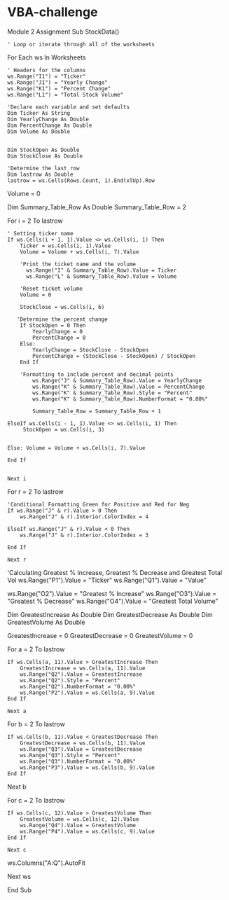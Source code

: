 # VBA-challenge
Module 2 Assignment
Sub StockData()

    ' Loop or iterate through all of the worksheets
For Each ws In Worksheets

    ' Headers for the columns
    ws.Range("I1") = "Ticker"
    ws.Range("J1") = "Yearly Change"
    ws.Range("K1") = "Percent Change"
    ws.Range("L1") = "Total Stock Volume"
    
    'Declare each variable and set defaults
    Dim Ticker As String
    Dim YearlyChange As Double
    Dim PercentChange As Double
    Dim Volume As Double
    
    
    Dim StockOpen As Double
    Dim StockClose As Double
    
    'Determine the last row
    Dim lastrow As Double
    lastrow = ws.Cells(Rows.Count, 1).End(xlUp).Row


Volume = 0

Dim Summary_Table_Row As Double
Summary_Table_Row = 2

For i = 2 To lastrow

    ' Setting ticker name
    If ws.Cells(i + 1, 1).Value <> ws.Cells(i, 1) Then
        Ticker = ws.Cells(i, 1).Value
        Volume = Volume + ws.Cells(i, 7).Value
        
        'Print the ticket name and the volume
          ws.Range("I" & Summary_Table_Row).Value = Ticker
          ws.Range("L" & Summary_Table_Row).Value = Volume

        'Reset ticket volume
        Volume = 0

        StockClose = ws.Cells(i, 6)
       
       'Determine the percent change
        If StockOpen = 0 Then
            YearlyChange = 0
            PercentChange = 0
        Else:
            YearlyChange = StockClose - StockOpen
            PercentChange = (StockClose - StockOpen) / StockOpen
        End If

        'Formatting to include percent and decimal points
            ws.Range("J" & Summary_Table_Row).Value = YearlyChange
            ws.Range("K" & Summary_Table_Row).Value = PercentChange
            ws.Range("K" & Summary_Table_Row).Style = "Percent"
            ws.Range("K" & Summary_Table_Row).NumberFormat = "0.00%"

            Summary_Table_Row = Summary_Table_Row + 1

    ElseIf ws.Cells(i - 1, 1).Value <> ws.Cells(i, 1) Then
         StockOpen = ws.Cells(i, 3)


    Else: Volume = Volume + ws.Cells(i, 7).Value

    End If


    Next i


For r = 2 To lastrow

    'Conditional Formatting Green for Positive and Red for Neg
    If ws.Range("J" & r).Value > 0 Then
        ws.Range("J" & r).Interior.ColorIndex = 4

    ElseIf ws.Range("J" & r).Value < 0 Then
        ws.Range("J" & r).Interior.ColorIndex = 3
        
    End If

    Next r
    
'Calculating Greatest % Increase, Greatest % Decrease and Greatest Total Vol
ws.Range("P1").Value = "Ticker"
ws.Range("Q1").Value = "Value"

ws.Range("O2").Value = "Greatest % Increase"
ws.Range("O3").Value = "Greatest % Decrease"
ws.Range("O4").Value = "Greatest Total Volume"

Dim GreatestIncrease As Double
Dim GreatestDecrease As Double
Dim GreatestVolume As Double

GreatestIncrease = 0
GreatestDecrease = 0
GreatestVolume = 0

For a = 2 To lastrow


    If ws.Cells(a, 11).Value > GreatestIncrease Then
        GreatestIncrease = ws.Cells(a, 11).Value
        ws.Range("Q2").Value = GreatestIncrease
        ws.Range("Q2").Style = "Percent"
        ws.Range("Q2").NumberFormat = "0.00%"
        ws.Range("P2").Value = ws.Cells(a, 9).Value
    End If

    Next a

For b = 2 To lastrow
    
    If ws.Cells(b, 11).Value < GreatestDecrease Then
        GreatestDecrease = ws.Cells(b, 11).Value
        ws.Range("Q3").Value = GreatestDecrease
        ws.Range("Q3").Style = "Percent"
        ws.Range("Q3").NumberFormat = "0.00%"
        ws.Range("P3").Value = ws.Cells(b, 9).Value
    End If
    
   Next b

For c = 2 To lastrow
    
    If ws.Cells(c, 12).Value > GreatestVolume Then
        GreatestVolume = ws.Cells(c, 12).Value
        ws.Range("Q4").Value = GreatestVolume
        ws.Range("P4").Value = ws.Cells(c, 9).Value
    End If
  
    Next c
 
ws.Columns("A:Q").AutoFit
    
Next ws


End Sub
